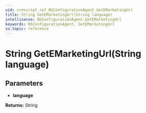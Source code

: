 ```yaml
---
uid: crmscript_ref_NSConfigurationAgent_GetEMarketingUrl
title: String GetEMarketingUrl(String language)
intellisense: NSConfigurationAgent.GetEMarketingUrl
keywords: NSConfigurationAgent, GetEMarketingUrl
so.topic: reference
---
```


# String GetEMarketingUrl(String language)

## Parameters

* **language** 

**Returns:** String
